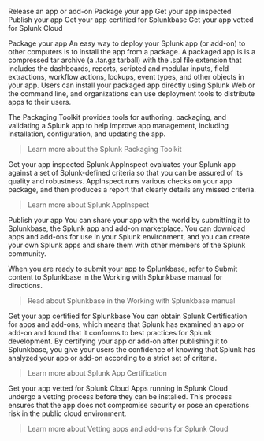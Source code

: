 Release an app or add-on
Package your app
Get your app inspected
Publish your app
Get your app certified for Splunkbase
Get your app vetted for Splunk Cloud
 
Package your app
An easy way to deploy your Splunk app (or add-on) to other computers is to install the app from a package. A packaged app is is a compressed tar archive (a .tar.gz tarball) with the .spl file extension that includes the dashboards, reports, scripted and modular inputs, field extractions, workflow actions, lookups, event types, and other objects in your app. Users can install your packaged app directly using Splunk Web or the command line, and organizations can use deployment tools to distribute apps to their users.

The Packaging Toolkit provides tools for authoring, packaging, and validating a Splunk app to help improve app management, including installation, configuration, and updating the app.

>  Learn more about the Splunk Packaging Toolkit


 
Get your app inspected
Splunk AppInspect evaluates your Splunk app against a set of Splunk-defined criteria so that you can be assured of its quality and robustness. AppInspect runs various checks on your app package, and then produces a report that clearly details any missed criteria.

>  Learn more about Splunk AppInspect


 
Publish your app
You can share your app with the world by submitting it to Splunkbase, the Splunk app and add-on marketplace. You can download apps and add-ons for use in your Splunk environment, and you can create your own Splunk apps and share them with other members of the Splunk community.

When you are ready to submit your app to Splunkbase, refer to Submit content to Splunkbase in the Working with Splunkbase manual for directions.

>  Read about Splunkbase in the Working with Splunkbase manual


 
Get your app certified for Splunkbase
You can obtain Splunk Certification for apps and add-ons, which means that Splunk has examined an app or add-on and found that it conforms to best practices for Splunk development. By certifying your app or add-on after publishing it to Splunkbase, you give your users the confidence of knowing that Splunk has analyzed your app or add-on according to a strict set of criteria.

>  Learn more about Splunk App Certification


 
Get your app vetted for Splunk Cloud
Apps running in Splunk Cloud undergo a vetting process before they can be installed. This process ensures that the app does not compromise security or pose an operations risk in the public cloud environment.

>  Learn more about Vetting apps and add-ons for Splunk Cloud